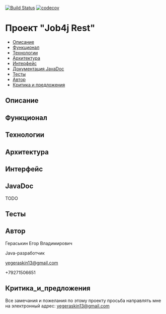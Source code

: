 [![Build Status](https://travis-ci.org/777Egor777/rest.svg?branch=master)](https://travis-ci.org/777Egor777/rest)
[![codecov](https://codecov.io/gh/777Egor777/rest/branch/master/graph/badge.svg?token=OOM5VIQ53Z)](https://codecov.io/gh/777Egor777/rest)

# Проект "Job4j Rest"

* [Описание](#описание)
* [Функционал](#функционал)
* [Технологии](#технологии)
* [Архитектура](#архитектура)
* [Интерфейс](#интерфейс)
* [Документация JavaDoc](#javadoc)
* [Тесты](#тесты)
* [Автор](#автор)
* [Критика и предложения](#критика_и_предложения)

## Описание

## Функционал

## Технологии

## Архитектура
     
## Интерфейс  
 
## JavaDoc
TODO

## Тесты

## Автор

Гераськин Егор Владимирович

Java-разработчик

yegeraskin13@gmail.com

+79271506651

## Критика_и_предложения
Все замечания и пожелания по этому проекту просьба направлять мне 
на электронный адрес: yegeraskin13@gmail.com